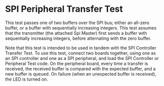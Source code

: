 SPI Peripheral Transfer Test
========================
This test passes one of two buffers over the SPI bus; either an all-zero
buffer, or a buffer with sequentially increasing integers. This test assumes
that the transmitter (the attached Spi Master) first sends a buffer with
sequentially increasing integers, before alternating with the zero buffer.

Note that this test is intended to be used in tandem with the SPI Controller
Transfer Test. To use this test, connect two boards together, using one as an
SPI controller and one as a SPI peripheral, and load the SPI Controller 
or Peripheral Test code. On the peripheral board, every time a transfer is 
received, the received buffer is compared with the expected buffer, and a 
new buffer is queued. On failure (when an unexpected buffer is received), 
the LED is turned on.
